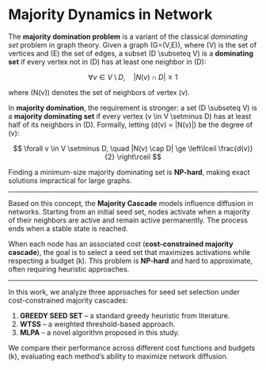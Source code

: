 # Majority Dynamics in Network

The **majority domination problem** is a variant of the classical *dominating set* problem in graph theory. Given a graph \(G=(V,E)\), where \(V\) is the set of vertices and \(E\) the set of edges, a subset \(D \subseteq V\) is a **dominating set** if every vertex not in \(D\) has at least one neighbor in \(D\):

$$
\forall v \in V \setminus D, \quad |N(v) \cap D| \ge 1
$$

where \(N(v)\) denotes the set of neighbors of vertex \(v\).

In **majority domination**, the requirement is stronger: a set \(D \subseteq V\) is a **majority dominating set** if every vertex \(v \in V \setminus D\) has at least half of its neighbors in \(D\). Formally, letting \(d(v) = |N(v)|\) be the degree of \(v\):

$$
\forall v \in V \setminus D, \quad |N(v) \cap D| \ge \left\lceil \frac{d(v)}{2} \right\rceil
$$

Finding a minimum-size majority dominating set is **NP-hard**, making exact solutions impractical for large graphs.

---

Based on this concept, the **Majority Cascade** models influence diffusion in networks. Starting from an initial seed set, nodes activate when a majority of their neighbors are active and remain active permanently. The process ends when a stable state is reached.

When each node has an associated cost (**cost-constrained majority cascade**), the goal is to select a seed set that maximizes activations while respecting a budget \(k\). This problem is **NP-hard** and hard to approximate, often requiring heuristic approaches.

---

In this work, we analyze three approaches for seed set selection under cost-constrained majority cascades:

1. **GREEDY SEED SET** – a standard greedy heuristic from literature.  
2. **WTSS** – a weighted threshold-based approach.  
3. **MLPA** – a novel algorithm proposed in this study.  

We compare their performance across different cost functions and budgets \(k\), evaluating each method’s ability to maximize network diffusion.
